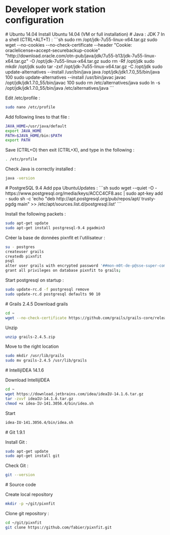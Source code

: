 # Developer work station configuration

<a name="ubuntu"/>
# Ubuntu 14.04
Install Ubuntu 14.04 (VM or full installation)

<a name="java"/>
# Java : JDK 7
In a shell (CTRL+ALT+T) :
```sh
sudo rm /opt/jdk-7u55-linux-x64.tar.gz
sudo wget --no-cookies --no-check-certificate --header "Cookie: oraclelicense=accept-securebackup-cookie" "http://download.oracle.com/otn-pub/java/jdk/7u55-b13/jdk-7u55-linux-x64.tar.gz" -O /opt/jdk-7u55-linux-x64.tar.gz
sudo rm -Rf /opt/jdk
sudo mkdir /opt/jdk
sudo tar -zxf /opt/jdk-7u55-linux-x64.tar.gz -C /opt/jdk
sudo update-alternatives --install /usr/bin/java java /opt/jdk/jdk1.7.0_55/bin/java 100
sudo update-alternatives --install /usr/bin/javac javac /opt/jdk/jdk1.7.0_55/bin/javac 100
sudo rm /etc/alternatives/java
sudo ln -s /opt/jdk/jdk1.7.0_55/bin/java /etc/alternatives/java
```

Edit /etc/profile :
```sh
sudo nano /etc/profile
```

Add following lines to that file :
```sh
JAVA_HOME=/usr/java/default
export JAVA_HOME
PATH=$JAVA_HOME/bin:$PATH
export PATH
```

Save (CTRL+O) then exit (CTRL+X), and type in the following :
```sh
. /etc/profile
```

Check Java is correctly installed :
```sh
java -version
```

<a name="postgresql"/>
# PostgreSQL 9.4
Add ppa UbuntuUpdates :
```sh
sudo wget --quiet -O - https://www.postgresql.org/media/keys/ACCC4CF8.asc | sudo apt-key add -
sudo sh -c 'echo "deb http://apt.postgresql.org/pub/repos/apt/ trusty-pgdg main" >> /etc/apt/sources.list.d/postgresql.list'
```

Install the following packets :
```sh
sudo apt-get update
sudo apt-get install postgresql-9.4 pgadmin3
```

Créer la base de données pixnfit et l'utilisateur :
```sh
su - postgres
createuser grails
createdb pixnfit
psql
alter user grails with encrypted password '##mon-m0t-de-p@sse-super-comp1ique-qu-i1-faut-@-b-s-o-l-u-m-e-n-t-ch@n9er##';
grant all privileges on database pixnfit to grails;
```

Start postgresql on startup :
```sh
sudo update-rc.d -f postgresql remove
sudo update-rc.d postgresql defaults 90 10
```

<a name="grails"/>
# Grails 2.4.5
Download grails

```sh
cd ~
wget --no-check-certificate https://github.com/grails/grails-core/releases/download/v2.4.5/grails-2.4.5.zip
```

Unzip
```sh
unzip grails-2.4.5.zip
```

Move to the right location
```sh
sudo mkdir /usr/lib/grails
sudo mv grails-2.4.5 /usr/lib/grails
```

<a name="intellijidea"/>
# IntellijIDEA 14.1.6

Download IntellijIDEA
```sh
cd ~
wget https://download.jetbrains.com/idea/ideaIU-14.1.6.tar.gz
tar -zxvf ideaIU-14.1.6.tar.gz
chmod +x idea-IU-141.3056.4/bin/idea.sh
```

Start
```sh
idea-IU-141.3056.4/bin/idea.sh
```


<a name="git"/>
# Git 1.9.1

Install Git :
```sh
sudo apt-get update
sudo apt-get install git
```

Check Git :
```sh
git --version
```


<a name="source"/>
# Source code

Create local repository
```sh
mkdir -p ~/git/pixnfit
```

Clone git repository :
```sh
cd ~/git/pixnfit
git clone https://github.com/fabier/pixnfit.git
```
